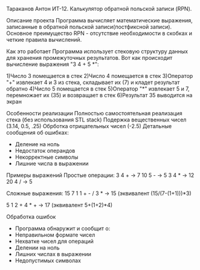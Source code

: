 Тараканов Антон ИТ-12.
Калькулятор обратной польской записи (RPN).


Описание проекта
Программа вычисляет математические выражения, записанные в обратной польской записи(постфиксной записи). Основное преимущество RPN - отсутствие необходимости в скобках и четкие правила вычислений.



Как это работает
Программа использует стековую структуру данных для хранения промежуточных результатов. Вот как происходит вычисление выражения "3 4 + 5 *":

1)Число 3 помещается в стек
2)Число 4 помещается в стек
3)Оператор "+" извлекает 4 и 3 из стека, складывает их (7) и кладет результат обратно
4)Число 5 помещается в стек
5)Оператор "*" извлекает 5 и 7, перемножает их (35) и возвращает в стек
6)Результат 35 выводится на экран



Особенности реализации
Полностью самостоятельная реализация стека (без использования STL stack)
Подержка вещественных чисел (3.14, 0.5, .25)
Обрботка отрицательных чисел (-2.5)
Детальные сообщения об ошибках:
- Деление на ноль
- Недостаток операндов
- Некорректные символы
- Лишние числа в выражении

  



Примеры выражений
Простые операции:
3 4 +  → 7
10 5 -  → 5
3 4 *  → 12
20 4 /  → 5

Сложные выражения:
15 7 1 1 + - / 3 *  →  15 (эквивалент (15/(7-(1+1)))*3)

5 1 2 + 4 * +  →  17 (эквивалент 5+(1+2)*4)



Обработка ошибок
- Программа обнаружит и сообщит о:
- Неправильном формате чисел
- Нехватке чисел для операций
- Делении на ноль
- Лишних числах в выражении
- Недопустимых символах


